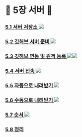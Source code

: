 # :palm_tree: 5장 서버 :palm_tree:

### [ 5.1 서버 저장소 ](https://github.com/groupFive/5JO-REPOSITORY/blob/main/%EA%B5%90%EC%9E%AC%205%EC%9E%A5%20%EC%A0%95%EB%A6%AC/5.1%20%EC%84%9C%EB%B2%84%20%EC%A0%80%EC%9E%A5%EC%86%8C.md) <img src="https://img.shields.io/badge/장태현-3DDC84?style=flat-square&logoColor=white"/>
###
### [ 5.2 깃허브 서버 준비 ](https://github.com/groupFive/5JO-REPOSITORY/blob/main/%EA%B5%90%EC%9E%AC%205%EC%9E%A5%20%EC%A0%95%EB%A6%AC/5.2%20%EA%B9%83%ED%97%88%EB%B8%8C%20%EC%84%9C%EB%B2%84%20%EC%A4%80%EB%B9%84.md) <img src="https://img.shields.io/badge/장태현-3DDC84?style=flat-square&logoColor=white"/>
###
### [ 5.3 깃허브 연동 및 원격 등록 ](https://github.com/groupFive/5JO-REPOSITORY/blob/main/%EA%B5%90%EC%9E%AC%205%EC%9E%A5%20%EC%A0%95%EB%A6%AC/5.3%20%EA%B9%83%ED%97%88%EB%B8%8C%20%EC%97%B0%EB%8F%99%20%EB%B0%8F%20%EC%9B%90%EA%B2%A9%20%EB%93%B1%EB%A1%9D.md) <img src="https://img.shields.io/badge/김성원-007396?style=flat-square&logoColor=white"/><img src="https://img.shields.io/badge/이세진-3DDC84?style=flat-square&logoColor=white"/>
###
### [ 5.4 서버 전송 ](https://github.com/groupFive/5JO-REPOSITORY/blob/main/%EA%B5%90%EC%9E%AC%205%EC%9E%A5%20%EC%A0%95%EB%A6%AC/5.4%20%EC%84%9C%EB%B2%84%EC%A0%84%EC%86%A1.md) <img src="https://img.shields.io/badge/양준모-3DDC84?style=flat-square&logoColor=white"/>
###
### [ 5.5 자동으로 내려받기 ](https://github.com/groupFive/5JO-REPOSITORY/blob/main/%EA%B5%90%EC%9E%AC%205%EC%9E%A5%20%EC%A0%95%EB%A6%AC/5.5%20%EC%9E%90%EB%8F%99%EC%9C%BC%EB%A1%9C%20%EB%82%B4%EB%A0%A4%EB%B0%9B%EA%B8%B0.md) <img src="https://img.shields.io/badge/김태윤-3DDC84?style=flat-square&logoColor=white"/>
###
### [ 5.6 수동으로 내려받기 ](https://github.com/groupFive/5JO-REPOSITORY/blob/main/%EA%B5%90%EC%9E%AC%205%EC%9E%A5%20%EC%A0%95%EB%A6%AC/5.6%20%EC%88%98%EB%8F%99%EC%9C%BC%EB%A1%9C%20%EB%82%B4%EB%A0%A4%EB%B0%9B%EA%B8%B0.md) <img src="https://img.shields.io/badge/양준모-3DDC84?style=flat-square&logoColor=white"/>
### 
### [ 5.7 순서 ](https://github.com/groupFive/5JO-REPOSITORY/blob/main/%EA%B5%90%EC%9E%AC%205%EC%9E%A5%20%EC%A0%95%EB%A6%AC/5.7%20%EC%88%9C%EC%84%9C.md) <img src="https://img.shields.io/badge/김태윤-3DDC84?style=flat-square&logoColor=white"/>
###
### [ 5.8 정리 ](https://github.com/groupFive/5JO-REPOSITORY/blob/main/%EA%B5%90%EC%9E%AC%205%EC%9E%A5%20%EC%A0%95%EB%A6%AC/5.8%20%EC%A0%95%EB%A6%AC.md)


